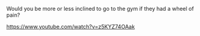 Would you be more or less inclined to go to the gym if they had a wheel of pain?

https://www.youtube.com/watch?v=z5KYZ74OAak